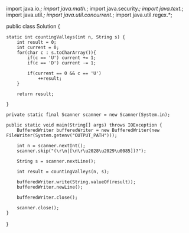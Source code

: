 import java.io.*;
import java.math.*;
import java.security.*;
import java.text.*;
import java.util.*;
import java.util.concurrent.*;
import java.util.regex.*;

public class Solution {

    static int countingValleys(int n, String s) {
        int result = 0;
        int current = 0;
        for(char c : s.toCharArray()){
            if(c == 'U') current += 1;
            if(c == 'D') current -= 1;
            
            if(current == 0 && c == 'U')
                ++result;
        }

        return result;

    }

    private static final Scanner scanner = new Scanner(System.in);

    public static void main(String[] args) throws IOException {
        BufferedWriter bufferedWriter = new BufferedWriter(new FileWriter(System.getenv("OUTPUT_PATH")));

        int n = scanner.nextInt();
        scanner.skip("(\r\n|[\n\r\u2028\u2029\u0085])?");

        String s = scanner.nextLine();

        int result = countingValleys(n, s);

        bufferedWriter.write(String.valueOf(result));
        bufferedWriter.newLine();

        bufferedWriter.close();

        scanner.close();
    }
}
